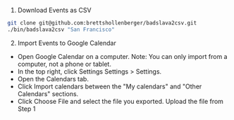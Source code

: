 1) Download Events as CSV

```bash
git clone git@github.com:brettshollenberger/badslava2csv.git
./bin/badslava2csv "San Francisco"
```

2) Import Events to Google Calendar

* Open Google Calendar on a computer. Note: You can only import from a computer, not a phone or tablet.
* In the top right, click Settings Settings > Settings.
* Open the Calendars tab.
* Click Import calendars between the "My calendars" and "Other Calendars" sections.
* Click Choose File and select the file you exported. Upload the file from Step 1
